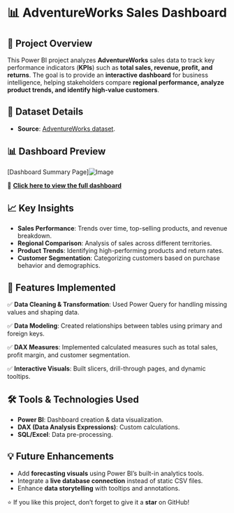 # 📊 AdventureWorks Sales Dashboard

## 📌 Project Overview
This Power BI project analyzes **AdventureWorks** sales data to track key performance indicators (**KPIs**) such as **total sales, revenue, profit, and returns**. The goal is to provide an **interactive dashboard** for business intelligence, helping stakeholders compare **regional performance, analyze product trends, and identify high-value customers**.

## 🔗 Dataset Details
- **Source**: [AdventureWorks dataset](https://github.com/Akshay-552k4/AdventureWorks-BI-Report/tree/main/Data).
  
## 📊 Dashboard Preview  
[Dashboard Summary Page]![Image](https://github.com/user-attachments/assets/124ba438-26ce-409d-a322-6ec31be9e9d3) 

🔗 **[Click here to view the full dashboard](https://github.com/Akshay-552k4/AdventureWorks-BI-Report/blob/main/Dashboard.pbix)**
## 📈 Key Insights
- **Sales Performance**: Trends over time, top-selling products, and revenue breakdown.
- **Regional Comparison**: Analysis of sales across different territories.
- **Product Trends**: Identifying high-performing products and return rates.
- **Customer Segmentation**: Categorizing customers based on purchase behavior and demographics.

## 🚀 Features Implemented
✅ **Data Cleaning & Transformation**: Used Power Query for handling missing values and shaping data.

✅ **Data Modeling**: Created relationships between tables using primary and foreign keys.

✅ **DAX Measures**: Implemented calculated measures such as total sales, profit margin, and customer segmentation.

✅ **Interactive Visuals**: Built slicers, drill-through pages, and dynamic tooltips.

## 🛠️ Tools & Technologies Used
- **Power BI**: Dashboard creation & data visualization.
- **DAX (Data Analysis Expressions)**: Custom calculations.
- **SQL/Excel**: Data pre-processing.

## 💡 Future Enhancements
- Add **forecasting visuals** using Power BI’s built-in analytics tools.
- Integrate a **live database connection** instead of static CSV files.
- Enhance **data storytelling** with tooltips and annotations.

⭐ If you like this project, don’t forget to give it a **star** on GitHub!
